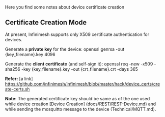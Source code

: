 Here you find some notes about device certificate creation

## Certificate Creation Mode
At present, Infinimesh supports only X509 certificate authentication for devices.

Generate a **private key** for the device:
openssl genrsa -out {key_filename}.key 4096

Generate the **client certificate** (and self-sign it):
openssl req -new -x509 -sha256 -key {key_filename}.key -out {crt_filename}.crt -days 365

**Refer:** [a link] https://github.com/infinimesh/infinimesh/blob/master/hack/device_certs/create-certs.sh

**Note:**
The generated certificate key should be same as of the one used while device creation [Device Creation] (docs/REST/REST-Device.md) and while sending the mosquitto message to the device (Technical/MQTT.md).


